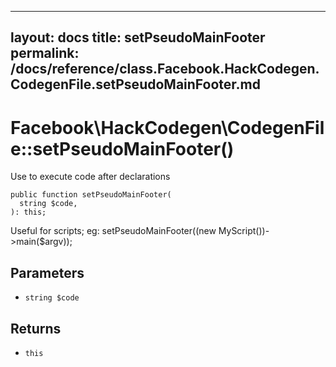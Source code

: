 
***

layout: docs
title: setPseudoMainFooter
permalink: /docs/reference/class.Facebook.HackCodegen.CodegenFile.setPseudoMainFooter.md
---







# Facebook\\HackCodegen\\CodegenFile::setPseudoMainFooter()




Use to execute code after declarations




``` Hack
public function setPseudoMainFooter(
  string $code,
): this;
```




Useful for scripts; eg:
setPseudoMainFooter((new MyScript())->main($argv));




## Parameters




+ ` string $code `




## Returns




* ` this `